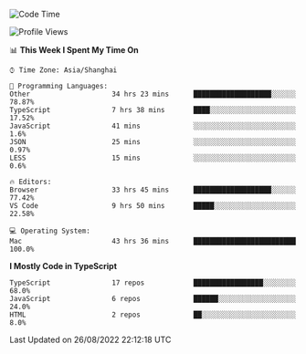 <!--START_SECTION:waka-->
![Code Time](http://img.shields.io/badge/Code%20Time-2%2C672%20hrs%207%20mins-blue)

![Profile Views](http://img.shields.io/badge/Profile%20Views-1-blue)

📊 **This Week I Spent My Time On** 

```text
⌚︎ Time Zone: Asia/Shanghai

💬 Programming Languages: 
Other                    34 hrs 23 mins      ███████████████████░░░░░░   78.87% 
TypeScript               7 hrs 38 mins       ████░░░░░░░░░░░░░░░░░░░░░   17.52% 
JavaScript               41 mins             ░░░░░░░░░░░░░░░░░░░░░░░░░   1.6% 
JSON                     25 mins             ░░░░░░░░░░░░░░░░░░░░░░░░░   0.97% 
LESS                     15 mins             ░░░░░░░░░░░░░░░░░░░░░░░░░   0.6%

🔥 Editors: 
Browser                  33 hrs 45 mins      ███████████████████░░░░░░   77.42% 
VS Code                  9 hrs 50 mins       █████░░░░░░░░░░░░░░░░░░░░   22.58%

💻 Operating System: 
Mac                      43 hrs 36 mins      █████████████████████████   100.0%

```

**I Mostly Code in TypeScript** 

```text
TypeScript               17 repos            █████████████████░░░░░░░░   68.0% 
JavaScript               6 repos             ██████░░░░░░░░░░░░░░░░░░░   24.0% 
HTML                     2 repos             ██░░░░░░░░░░░░░░░░░░░░░░░   8.0%

```



 Last Updated on 26/08/2022 22:12:18 UTC
<!--END_SECTION:waka-->
